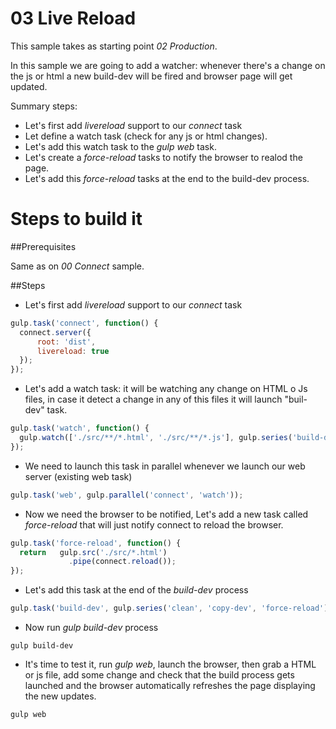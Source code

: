 # 03 Live Reload

This sample takes as starting point _02 Production_.

In this sample we are going to add a watcher: whenever there's a change on the
js or html a new build-dev will be fired and browser page will get updated.


Summary steps:

- Let's first add _livereload_ support to our _connect_ task
- Let define a watch task (check for any js or html changes).
- Let's add this watch task to the _gulp web_ task.
- Let's create a _force-reload_ tasks to notify the browser to realod the page.
- Let's add this _force-reload_ tasks at the end to the build-dev process.

# Steps to build it

##Prerequisites

Same as on _00 Connect_ sample.

##Steps

- Let's first add _livereload_ support to our _connect_ task

```javascript
gulp.task('connect', function() {
  connect.server({
      root: 'dist',
      livereload: true
  });
});
```

- Let's add a watch task: it will be watching any change on HTML o Js files, in
case it detect a change in any of this files it will launch "buil-dev" task.

```javascript
gulp.task('watch', function() {
  gulp.watch(['./src/**/*.html', './src/**/*.js'], gulp.series('build-dev'))
});
```

- We need to launch this task in parallel whenever we launch our web server (existing web task)

```javascript
gulp.task('web', gulp.parallel('connect', 'watch'));
```

- Now we need the browser to be notified, Let's add a new task called
_force-reload_ that will just notify connect to reload the browser.

```javascript
gulp.task('force-reload', function() {
  return   gulp.src('./src/*.html')
             .pipe(connect.reload());
});
```

- Let's add this task at the end of the _build-dev_ process

```javascript
gulp.task('build-dev', gulp.series('clean', 'copy-dev', 'force-reload'));
```

- Now run _gulp build-dev_ process 
```
gulp build-dev
```

- It's time to test it, run _gulp web_, launch the browser, then grab a HTML
or js file, add some change and check that the build process gets launched
and the browser automatically refreshes the page displaying the new updates.

```
gulp web
```
